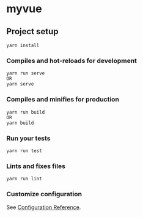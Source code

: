 # myvue

## Project setup
```
yarn install
```

### Compiles and hot-reloads for development
```
yarn run serve
OR
yarn serve
```

### Compiles and minifies for production
```
yarn run build
OR
yarn build
```

### Run your tests
```
yarn run test
```

### Lints and fixes files
```
yarn run lint
```

### Customize configuration
See [Configuration Reference](https://cli.vuejs.org/config/).

